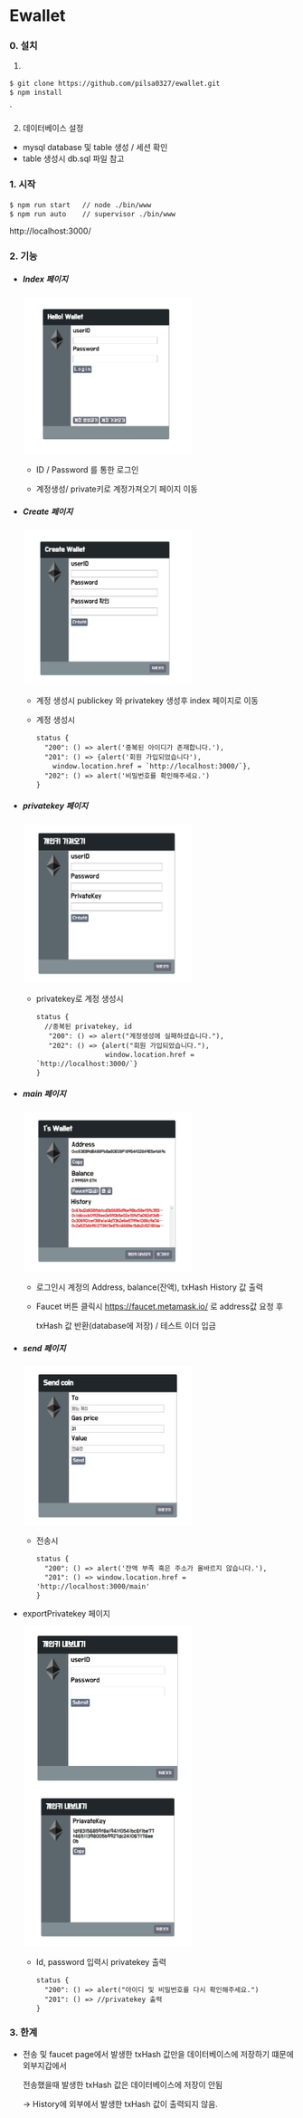 # Ewallet
### 0. 설치

1)

```
$ git clone https://github.com/pilsa0327/ewallet.git
$ npm install
```

`

2) 데이터베이스 설정

- mysql database 및 table 생성 / 세션 확인
- table 생성시 db.sql 파일 참고

### 1. 시작

```
$ npm run start   // node ./bin/www
$ npm run auto    // supervisor ./bin/www
```

http://localhost:3000/

### 2. 기능

- ##### Index 페이지

  <img src="./public/images/wallet-jpg/index.jpg" width= 300px/>

  - ID / Password 를 통한 로그인 

  - 계정생성/ private키로 계정가져오기 페이지 이동

    

- ##### Create 페이지 

  <img src="./public/images/wallet-jpg/create.jpg" width="300px"/>

  - 계정 생성시 publickey 와 privatekey 생성후 index 페이지로 이동

    

  - 계정 생성시

    ```
    status {
      "200": () => alert('중복된 아이디가 존재합니다.'),
      "201": () => {alert('회원 가입되었습니다'), 
        window.location.href = `http://localhost:3000/`},
      "202": () => alert('비밀번호를 확인해주세요.')
    }
    ```

  

- ##### privatekey 페이지

  <img src="./public/images/wallet-jpg/bringPrivatekey.jpg" width="300px"/>

  - privatekey로 계정 생성시

    ```
    status {
      //중복된 privatekey, id
       "200": () => alert("계정생성에 실패하셨습니다."),
       "202": () => {alert("회원 가입되었습니다."), 
         			 window.location.href = `http://localhost:3000/`}
    }
    ```

- ##### main 페이지

  <img src="./public/images/wallet-jpg/main.jpg" width="300px"/>

  - 로그인시 계정의 Address, balance(잔액), txHash History 값 출력

  - Faucet 버튼 클릭시 https://faucet.metamask.io/ 로 address값 요청 후

    txHash 값 반환(database에 저장) / 테스트 이더 입금

     

- ##### send 페이지

  <img src="./public/images/wallet-jpg/send.jpg" width="300px"/>

  - 전송시 

    ```
    status {
      "200": () => alert('잔액 부족 혹은 주소가 올바르지 않습니다.'),
      "201": () => window.location.href = 'http://localhost:3000/main'
    }
    ```

    

- exportPrivatekey 페이지

  <img src="./public/images/wallet-jpg/exportPrivatekey.jpg" width="300px"/>

  <img src="./public/images/wallet-jpg/exportPrivatekey2.jpg" width="300px"/>

  - Id, password 입력시 privatekey 출력
 
    ```
    status {
      "200": () => alert("아이디 및 비밀번호를 다시 확인해주세요.")
      "201": () => //privatekey 출력
    }
    ```

### 3. 한계

- 전송 및 faucet page에서 발생한 txHash 값만을 데이터베이스에 저장하기 떄문에 외부지갑에서

  전송했을때 발생한 txHash 값은 데이터베이스에 저장이 안됨 

  -> History에 외부에서 발생한 txHash 값이 출력되지 않음.
